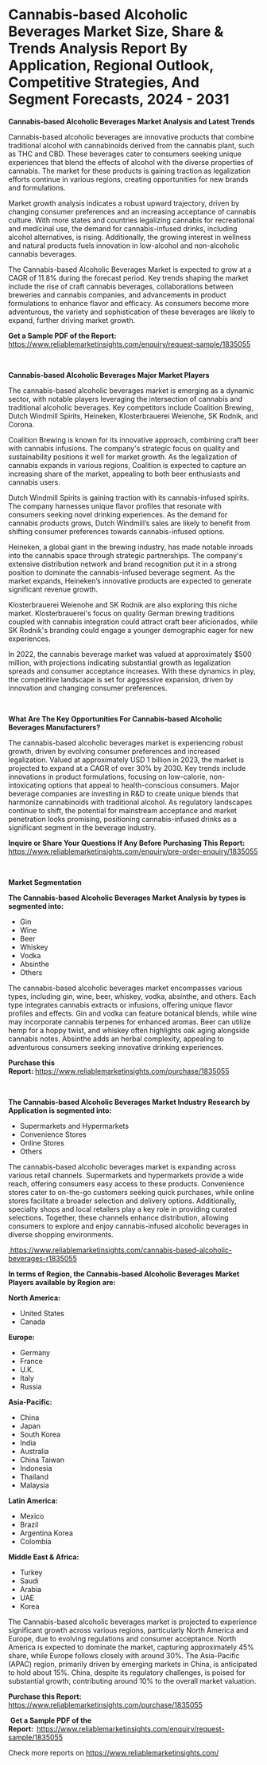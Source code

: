 <p><h1>Cannabis-based Alcoholic Beverages Market Size, Share & Trends Analysis Report By Application, Regional Outlook, Competitive Strategies, And Segment Forecasts, 2024 - 2031</h1></p><p><strong>Cannabis-based Alcoholic Beverages Market Analysis and Latest Trends</strong></p>
<p><p>Cannabis-based alcoholic beverages are innovative products that combine traditional alcohol with cannabinoids derived from the cannabis plant, such as THC and CBD. These beverages cater to consumers seeking unique experiences that blend the effects of alcohol with the diverse properties of cannabis. The market for these products is gaining traction as legalization efforts continue in various regions, creating opportunities for new brands and formulations.</p><p>Market growth analysis indicates a robust upward trajectory, driven by changing consumer preferences and an increasing acceptance of cannabis culture. With more states and countries legalizing cannabis for recreational and medicinal use, the demand for cannabis-infused drinks, including alcohol alternatives, is rising. Additionally, the growing interest in wellness and natural products fuels innovation in low-alcohol and non-alcoholic cannabis beverages.</p><p>The Cannabis-based Alcoholic Beverages Market is expected to grow at a CAGR of 11.8% during the forecast period. Key trends shaping the market include the rise of craft cannabis beverages, collaborations between breweries and cannabis companies, and advancements in product formulations to enhance flavor and efficacy. As consumers become more adventurous, the variety and sophistication of these beverages are likely to expand, further driving market growth.</p></p>
<p><strong>Get a Sample PDF of the Report:&nbsp;</strong> <a href="https://www.reliablemarketinsights.com/enquiry/request-sample/1835055?utm_campaign=2013&utm_medium=2&utm_source=Github&utm_content=ia&utm_term=31122024&utm_id=cannabis-based-alcoholic-beverages">https://www.reliablemarketinsights.com/enquiry/request-sample/1835055</a></p>
<p>&nbsp;</p>
<p><strong>Cannabis-based Alcoholic Beverages Major Market Players</strong></p>
<p><p>The cannabis-based alcoholic beverages market is emerging as a dynamic sector, with notable players leveraging the intersection of cannabis and traditional alcoholic beverages. Key competitors include Coalition Brewing, Dutch Windmill Spirits, Heineken, Klosterbrauerei Weienohe, SK Rodnik, and Corona.</p><p>Coalition Brewing is known for its innovative approach, combining craft beer with cannabis infusions. The company's strategic focus on quality and sustainability positions it well for market growth. As the legalization of cannabis expands in various regions, Coalition is expected to capture an increasing share of the market, appealing to both beer enthusiasts and cannabis users.</p><p>Dutch Windmill Spirits is gaining traction with its cannabis-infused spirits. The company harnesses unique flavor profiles that resonate with consumers seeking novel drinking experiences. As the demand for cannabis products grows, Dutch Windmill’s sales are likely to benefit from shifting consumer preferences towards cannabis-infused options.</p><p>Heineken, a global giant in the brewing industry, has made notable inroads into the cannabis space through strategic partnerships. The company's extensive distribution network and brand recognition put it in a strong position to dominate the cannabis-infused beverage segment. As the market expands, Heineken’s innovative products are expected to generate significant revenue growth.</p><p>Klosterbrauerei Weienohe and SK Rodnik are also exploring this niche market. Klosterbrauerei's focus on quality German brewing traditions coupled with cannabis integration could attract craft beer aficionados, while SK Rodnik's branding could engage a younger demographic eager for new experiences.</p><p>In 2022, the cannabis beverage market was valued at approximately $500 million, with projections indicating substantial growth as legalization spreads and consumer acceptance increases. With these dynamics in play, the competitive landscape is set for aggressive expansion, driven by innovation and changing consumer preferences.</p></p>
<p>&nbsp;</p>
<p><strong>What Are The Key Opportunities For Cannabis-based Alcoholic Beverages Manufacturers?</strong></p>
<p><p>The cannabis-based alcoholic beverages market is experiencing robust growth, driven by evolving consumer preferences and increased legalization. Valued at approximately USD 1 billion in 2023, the market is projected to expand at a CAGR of over 30% by 2030. Key trends include innovations in product formulations, focusing on low-calorie, non-intoxicating options that appeal to health-conscious consumers. Major beverage companies are investing in R&D to create unique blends that harmonize cannabinoids with traditional alcohol. As regulatory landscapes continue to shift, the potential for mainstream acceptance and market penetration looks promising, positioning cannabis-infused drinks as a significant segment in the beverage industry.</p></p>
<p><strong>Inquire or Share Your Questions If Any Before Purchasing This Report:</strong> <a href="https://www.reliablemarketinsights.com/enquiry/pre-order-enquiry/1835055?utm_campaign=2013&utm_medium=2&utm_source=Github&utm_content=ia&utm_term=31122024&utm_id=cannabis-based-alcoholic-beverages">https://www.reliablemarketinsights.com/enquiry/pre-order-enquiry/1835055</a></p>
<p>&nbsp;</p>
<p><strong>Market Segmentation</strong></p>
<p><strong>The Cannabis-based Alcoholic Beverages Market Analysis by types is segmented into:</strong></p>
<p><ul><li>Gin</li><li>Wine</li><li>Beer</li><li>Whiskey</li><li>Vodka</li><li>Absinthe</li><li>Others</li></ul></p>
<p><p>The cannabis-based alcoholic beverages market encompasses various types, including gin, wine, beer, whiskey, vodka, absinthe, and others. Each type integrates cannabis extracts or infusions, offering unique flavor profiles and effects. Gin and vodka can feature botanical blends, while wine may incorporate cannabis terpenes for enhanced aromas. Beer can utilize hemp for a hoppy twist, and whiskey often highlights oak aging alongside cannabis notes. Absinthe adds an herbal complexity, appealing to adventurous consumers seeking innovative drinking experiences.</p></p>
<p><strong>Purchase this Report:&nbsp;</strong><a href="https://www.reliablemarketinsights.com/purchase/1835055?utm_campaign=2013&utm_medium=2&utm_source=Github&utm_content=ia&utm_term=31122024&utm_id=cannabis-based-alcoholic-beverages">https://www.reliablemarketinsights.com/purchase/1835055</a></p>
<p>&nbsp;</p>
<p><strong>The Cannabis-based Alcoholic Beverages Market Industry Research by Application is segmented into:</strong></p>
<p><ul><li>Supermarkets and Hypermarkets</li><li>Convenience Stores</li><li>Online Stores</li><li>Others</li></ul></p>
<p><p>The cannabis-based alcoholic beverages market is expanding across various retail channels. Supermarkets and hypermarkets provide a wide reach, offering consumers easy access to these products. Convenience stores cater to on-the-go customers seeking quick purchases, while online stores facilitate a broader selection and delivery options. Additionally, specialty shops and local retailers play a key role in providing curated selections. Together, these channels enhance distribution, allowing consumers to explore and enjoy cannabis-infused alcoholic beverages in diverse shopping environments.</p></p>
<p><a href="https://www.reliablemarketinsights.com/cannabis-based-alcoholic-beverages-r1835055?utm_campaign=2013&utm_medium=2&utm_source=Github&utm_content=ia&utm_term=31122024&utm_id=cannabis-based-alcoholic-beverages">&nbsp;https://www.reliablemarketinsights.com/cannabis-based-alcoholic-beverages-r1835055</a></p>
<p><strong>In terms of Region, the Cannabis-based Alcoholic Beverages Market Players available by Region are:</strong></p>
<p>
    <p> <strong> North America: </strong>
        <ul>
            <li>United States</li>
            <li>Canada</li>
        </ul>
        </p> 
    <p> <strong> Europe: </strong>
        <ul>
            <li>Germany</li>
            <li>France</li>
            <li>U.K.</li>
            <li>Italy</li>
            <li>Russia</li>
        </ul>
        </p> 
    <p> <strong> Asia-Pacific: </strong>
        <ul>
            <li>China</li>
            <li>Japan</li>
            <li>South Korea</li>
            <li>India</li>
            <li>Australia</li>
            <li>China Taiwan</li>
            <li>Indonesia</li>
            <li>Thailand</li>
            <li>Malaysia</li>
        </ul>
        </p> 
    <p> <strong> Latin America: </strong>
        <ul>
            <li>Mexico</li>
            <li>Brazil</li>
            <li>Argentina Korea</li>
            <li>Colombia</li>
        </ul>
        </p> 
    <p> <strong> Middle East & Africa: </strong>
        <ul>
            <li>Turkey</li>
            <li>Saudi</li>
            <li>Arabia</li>
            <li>UAE</li>
            <li>Korea</li>
        </ul>
    </p>
    </p>
<p><p>The Cannabis-based alcoholic beverages market is projected to experience significant growth across various regions, particularly North America and Europe, due to evolving regulations and consumer acceptance. North America is expected to dominate the market, capturing approximately 45% share, while Europe follows closely with around 30%. The Asia-Pacific (APAC) region, primarily driven by emerging markets in China, is anticipated to hold about 15%. China, despite its regulatory challenges, is poised for substantial growth, contributing around 10% to the overall market valuation.</p></p>
<p><strong>Purchase this Report: </strong><a href="https://www.reliablemarketinsights.com/purchase/1835055?utm_campaign=2013&utm_medium=2&utm_source=Github&utm_content=ia&utm_term=31122024&utm_id=cannabis-based-alcoholic-beverages">https://www.reliablemarketinsights.com/purchase/1835055</a></p>
<p>&nbsp;<strong>Get a Sample PDF of the Report:&nbsp;&nbsp;</strong><a href="https://www.reliablemarketinsights.com/enquiry/request-sample/1835055?utm_campaign=2013&utm_medium=2&utm_source=Github&utm_content=ia&utm_term=31122024&utm_id=cannabis-based-alcoholic-beverages">https://www.reliablemarketinsights.com/enquiry/request-sample/1835055</a></p>
<p><strong></strong></p>
<p>Check more reports on <a href="https://www.reliablemarketinsights.com/?utm_campaign=2013&utm_medium=2&utm_source=Github&utm_content=ia&utm_term=31122024&utm_id=cannabis-based-alcoholic-beverages">https://www.reliablemarketinsights.com/</a></p>